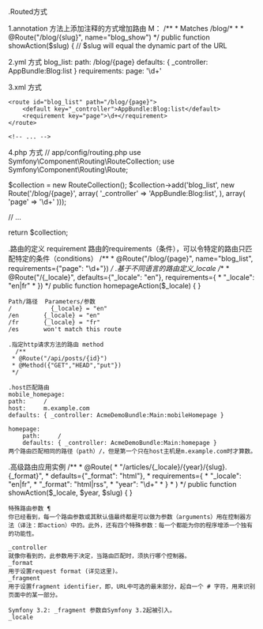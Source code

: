 .Routed方式

  1.annotation 方法上添加注释的方式增加路由
    M：
    /**
     * Matches /blog/*
     *
     * @Route("/blog/{slug}", name="blog_show")
     */
    public function showAction($slug)
    {
        // $slug will equal the dynamic part of the URL
 
 2.yml 方式
  blog_list:
    path:      /blog/{page}
    defaults:  { _controller: AppBundle:Blog:list }
    requirements:
        page: '\d+'
 
 3.xml 方式
 <!-- app/config/routing.xml -->
 <?xml version="1.0" encoding="UTF-8" ?>
 <routes xmlns="http://symfony.com/schema/routing"
    xmlns:xsi="http://www.w3.org/2001/XMLSchema-instance"
    xsi:schemaLocation="http://symfony.com/schema/routing
        http://symfony.com/schema/routing/routing-1.0.xsd">
 
    <route id="blog_list" path="/blog/{page}">
        <default key="_controller">AppBundle:Blog:list</default>
        <requirement key="page">\d+</requirement>
    </route>
 
    <!-- ... -->
 </routes>
 
 4.php 方式
 // app/config/routing.php
  use Symfony\Component\Routing\RouteCollection;
  use Symfony\Component\Routing\Route;

  $collection = new RouteCollection();
  $collection->add('blog_list', new Route('/blog/{page}', array(
      '_controller' => 'AppBundle:Blog:list',
  ), array(
      'page' => '\d+'
  )));

  // ...

  return $collection;
  
  
  .路由的定义 requirement
    路由的requirements（条件），可以令特定的路由只匹配特定的条件（conditions）
    /**
     * @Route("/blog/{page}", name="blog_list", requirements={"page": "\d+"})
     */
   .基于不同语言的路由定义_locale
   /**
     * @Route("/{_locale}", defaults={"_locale": "en"}, requirements={
     *     "_locale": "en|fr"
     * })
     */
    public function homepageAction($_locale)
    {
    }
    
    Path/路径	 Parameters/参数
    /	        {_locale} = "en"
    /en	      {_locale} = "en"
    /fr	      {_locale} = "fr"
    /es	      won't match this route
    
    .指定http请求方法的路由 method
      /**
     * @Route("/api/posts/{id}")
     * @Method({"GET","HEAD","put"})
     */
     
    .host匹配路由
    mobile_homepage:
    path:     /
    host:     m.example.com
    defaults: { _controller: AcmeDemoBundle:Main:mobileHomepage }

    homepage:
        path:     /
        defaults: { _controller: AcmeDemoBundle:Main:homepage }
    两个路由匹配相同的路径（path）/，但是第一个只在host主机是m.example.com时才算数。
    
   .高级路由应用实例
   /**
     * @Route(
     *     "/articles/{_locale}/{year}/{slug}.{_format}",
     *     defaults={"_format": "html"},
     *     requirements={
     *         "_locale": "en|fr",
     *         "_format": "html|rss",
     *         "year": "\d+"
     *     }
     * )
     */
    public function showAction($_locale, $year, $slug)
    {
    }
    
    
    特殊路由参数 ¶
    你已经看到，每一个路由参数或其默认值最终都是可以做为参数（arguments）用在控制器方法（译注：即action）中的。此外，还有四个特殊参数：每一个都能为你的程序增添一个独有的功能性。

    _controller
    就像你看到的，此参数用于决定，当路由匹配时，须执行哪个控制器。
    _format
    用于设置request format (详见这里)。
    _fragment
    用于设置fragment identifier，即，URL中可选的最末部分，起自一个 # 字符，用来识别页面中的某一部分。

    Symfony 3.2: _fragment 参数自Symfony 3.2起被引入。
    _locale

